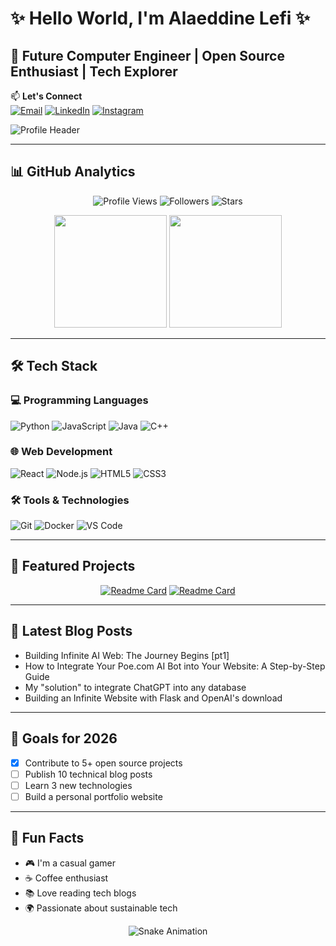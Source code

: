 # ✨ Hello World, I'm Alaeddine Lefi ✨

## 🚀 Future Computer Engineer | Open Source Enthusiast | Tech Explorer

📫 **Let's Connect**  
[![Email](https://img.shields.io/badge/-alaeddine.lefi@esprit.tn-0078D4?logo=microsoft-outlook)](mailto:alaeddine.lefi@esprit.tn) 
[![LinkedIn](https://img.shields.io/badge/-LinkedIn-0A66C2?logo=linkedin)](https://www.linkedin.com/in/alaeddine-lefi-5851b9252/) 
[![Instagram](https://img.shields.io/badge/-Instagram-E4405F?logo=instagram)](https://www.instagram.com/_ala.lefi_/)

![Profile Header](https://github-readme-profile-header.vercel.app/api?username=alalefi21&bg_color=45,3a1c71,d76d77,ffaf7b&text_color=ffffff&title_color=ffffff)

---

## 📊 GitHub Analytics

<div align="center">
  
![Profile Views](https://komarev.com/ghpvc/?username=alalefi21&label=Profile+Views&color=blueviolet&style=flat-square)
![Followers](https://img.shields.io/github/followers/alalefi21?label=Followers&style=social)
![Stars](https://img.shields.io/github/stars/alalefi21?label=Stars&color=gold&style=flat-square)

</div>

<div align="center">
  <img height="180em" src="https://github-readme-stats.vercel.app/api?username=alalefi21&show_icons=true&theme=dracula&count_private=true&include_all_commits=true" />
  <img height="180em" src="https://github-readme-streak-stats.herokuapp.com/?user=alalefi21&theme=dracula" />
</div>

---

## 🛠️ Tech Stack

### 💻 Programming Languages
![Python](https://img.shields.io/badge/-Python-3776AB?logo=python&logoColor=white)
![JavaScript](https://img.shields.io/badge/-JavaScript-F7DF1E?logo=javascript&logoColor=black)
![Java](https://img.shields.io/badge/-Java-007396?logo=java)
![C++](https://img.shields.io/badge/-C++-00599C?logo=c%2B%2B)

### 🌐 Web Development
![React](https://img.shields.io/badge/-React-61DAFB?logo=react)
![Node.js](https://img.shields.io/badge/-Node.js-339933?logo=node.js)
![HTML5](https://img.shields.io/badge/-HTML5-E34F26?logo=html5)
![CSS3](https://img.shields.io/badge/-CSS3-1572B6?logo=css3)

### 🛠️ Tools & Technologies
![Git](https://img.shields.io/badge/-Git-F05032?logo=git)
![Docker](https://img.shields.io/badge/-Docker-2496ED?logo=docker)
![VS Code](https://img.shields.io/badge/-VS_Code-007ACC?logo=visual-studio-code)

---

## 🌟 Featured Projects

<div align="center">
  
[![Readme Card](https://github-readme-stats.vercel.app/api/pin/?username=alalefi21&repo=your-repo-1&theme=radical)](https://github.com/alalefi21/your-repo-1)
[![Readme Card](https://github-readme-stats.vercel.app/api/pin/?username=alalefi21&repo=your-repo-2&theme=radical)](https://github.com/alalefi21/your-repo-2)

</div>

---

## 📝 Latest Blog Posts
- Building Infinite AI Web: The Journey Begins [pt1]
- How to Integrate Your Poe.com AI Bot into Your Website: A Step-by-Step Guide
- My "solution" to integrate ChatGPT into any database
- Building an Infinite Website with Flask and OpenAI's download

---

## 🎯 Goals for 2026
- [x] Contribute to 5+ open source projects
- [ ] Publish 10 technical blog posts
- [ ] Learn 3 new technologies
- [ ] Build a personal portfolio website

---

## 🎨 Fun Facts
- 🎮 I'm a casual gamer
- ☕ Coffee enthusiast
- 📚 Love reading tech blogs
- 🌍 Passionate about sustainable tech

<div align="center">
  
![Snake Animation](https://github.com/alalefi21/alalefi21/blob/output/github-contribution-grid-snake.svg)

</div>
